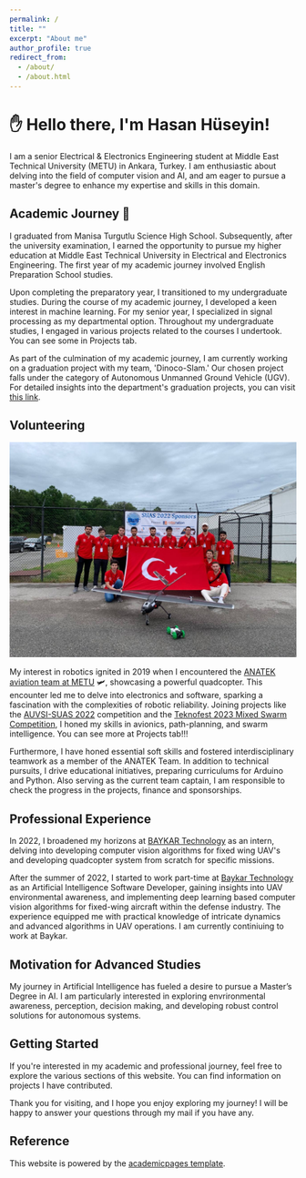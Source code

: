 ```yaml
---
permalink: /
title: ""
excerpt: "About me"
author_profile: true
redirect_from:
  - /about/
  - /about.html
---
```


# ✋ Hello there, I'm Hasan Hüseyin!

I am a senior Electrical & Electronics Engineering student at Middle East Technical University (METU) in Ankara, Turkey. I am enthusiastic about delving into the field of computer vision and AI, and am eager to pursue a master's degree to enhance my expertise and skills in this domain.

## Academic Journey 📖

I graduated from Manisa Turgutlu Science High School. Subsequently, after the university examination, I earned the opportunity to pursue my higher education at Middle East Technical University in Electrical and Electronics Engineering. The first year of my academic journey involved English Preparation School studies.

Upon completing the preparatory year, I transitioned to my undergraduate studies. During the course of my academic journey, I developed a keen interest in machine learning. For my senior year, I specialized in signal processing as my departmental option. Throughout my undergraduate studies, I engaged in various projects related to the courses I undertook. You can see some in Projects tab.

As part of the culmination of my academic journey, I am currently working on a graduation project with my team, 'Dinoco-Slam.' Our chosen project falls under the category of Autonomous Unmanned Ground Vehicle (UGV). For detailed insights into the department's graduation projects, you can visit [this link](https://capstone.eee.metu.edu.tr/projects-2023-24/).

## Volunteering

![Volunteering Image](/images/volunteering.png)

My interest in robotics ignited in 2019 when I encountered the [ANATEK aviation team at METU](https://www.anatek.org/) 🛩️, showcasing a powerful quadcopter. This encounter led me to delve into electronics and software, sparking a fascination with the complexities of robotic reliability. Joining projects like the [AUVSI-SUAS 2022](https://suas-competition.org/competitions) competition and the [Teknofest 2023 Mixed Swarm Competition](https://www.teknofest.org/en/competitions/swarm-uav-competition/), I honed my skills in avionics, path-planning, and swarm intelligence. You can see more at Projects tab!!! 

Furthermore, I have honed essential soft skills and fostered interdisciplinary teamwork as a member of the ANATEK Team. In addition to technical pursuits, I drive educational initiatives, preparing curriculums for Arduino and Python. Also serving as the current team captain, I am responsible to check the progress in the projects, finance and sponsorships.

## Professional Experience

In 2022, I broadened my horizons at [BAYKAR Technology](https://baykartech.com/en/) as an intern, delving into developing computer vision algorithms for fixed wing UAV's and developing quadcopter system from scratch for specific missions.

After the summer of 2022, I started to work part-time at [Baykar Technology](https://baykartech.com/en/) as an Artificial Intelligence Software Developer, gaining insights into UAV environmental awareness, and implementing deep learning based computer vision algorithms for fixed-wing aircraft within the defense industry. The experience equipped me with practical knowledge of intricate dynamics and advanced algorithms in UAV operations. I am currently continiuing to work at Baykar. 

## Motivation for Advanced Studies

My journey in Artificial Intelligence has fueled a desire to pursue a Master’s Degree in AI. I am particularly interested in exploring envrironmental awareness, perception, decision making, and developing robust control solutions for autonomous systems.

## Getting Started

If you're interested in my academic and professional journey, feel free to explore the various sections of this website. You can find information on projects I have contributed.

Thank you for visiting, and I hope you enjoy exploring my journey! I will be happy to answer your questions through my mail if you have any.

## Reference
This website is powered by the [academicpages template](https://github.com/academicpages/academicpages.github.io).